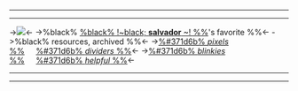 ***
***
->![](https://cdn.discordapp.com/attachments/585974239585107978/1194459135543087194/IMG_9429.png?ex=65b06dc1&is=659df8c1&hm=944ae925b98586b45d1ec7f411ba32aa022f01f056ccf39c031d8e52103e7898&)<-
->%black%  [%black% !~black; **salvador** ~! %%](/Five)'s favorite %%<-
->%black% resources, archived %%<-
->[%#371d6b% *pixels* %%](/pantherpixels)⠀⠀[%#371d6b% *dividers* %%](/pantherdividers)<-
->[%#371d6b% *blinkies* %%](/pantherblinkies)⠀⠀[%#371d6b% *helpful* %%](/pantherhelpful)<-
***
***